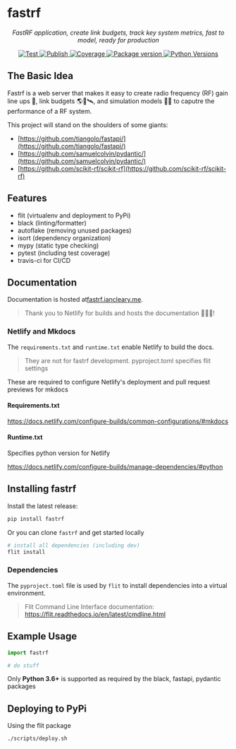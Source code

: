 # fastrf

<p align="center">
    <em>FastRF application, create link budgets, track key system metrics, fast to model, ready for production</em>
</p>

<p align="center">
<a href="https://github.com/iancleary/fastrf/actions?query=workflow%3ATest" target="_blank">
    <img src="https://github.com/iancleary/fastrf/workflows/Test/badge.svg" alt="Test">
</a>
<a href="https://github.com/iancleary/fastrf/actions?query=workflow%3APublish" target="_blank">
    <img src="https://github.com/iancleary/fastrf/workflows/Publish/badge.svg" alt="Publish">
</a>
<a href="https://codecov.io/gh/iancleary/fastrf" target="_blank">
    <img src="https://img.shields.io/codecov/c/github/iancleary/fastrf" alt="Coverage">
</a>
<a href="https://pypi.org/project/fastrf" target="_blank">
    <img src="https://img.shields.io/pypi/v/fastrf?color=%2334D058&label=pypi%20package" alt="Package version">
</a>
<a href="https://pypi.org/project/fastrf/" target="_blank">
    <img src="https://img.shields.io/pypi/pyversions/fastrf.svg" alt="Python Versions">
</a>
</p>

## The Basic Idea

Fastrf is a web server that makes it easy to create radio frequency (RF) gain line ups 📡, link budgets 🌎📡🛰️, and simulation models 🧪🧮 to caputre the performance of a RF system.

This project will stand on the shoulders of some giants:
- [https://github.com/tiangolo/fastapi/](https://github.com/tiangolo/fastapi/)
- [https://github.com/samuelcolvin/pydantic/](https://github.com/samuelcolvin/pydantic/)
- [https://github.com/scikit-rf/scikit-rf](https://github.com/scikit-rf/scikit-rf)

## Features

- flit (virtualenv and deployment to PyPi)
- black (linting/formatter)
- autoflake (removing unused packages)
- isort (dependency organization)
- mypy (static type checking)
- pytest (including test coverage)
- travis-ci for CI/CD

## Documentation

Documentation is hosted at[fastrf.iancleary.me](https://fastrf.iancleary.me/).

> Thank you to Netlify for builds and hosts the documentation 🙂🚀🎉!

### Netlify and Mkdocs

The `requirements.txt` and `runtime.txt` enable Netlify to build the docs.

> They are not for fastrf development. pyproject.toml specifies flit settings

These are required to configure Netlify's deployment and pull request previews for mkdocs

#### Requirements.txt

<https://docs.netlify.com/configure-builds/common-configurations/#mkdocs>

#### Runtime.txt

Specifies python version for Netlify

<https://docs.netlify.com/configure-builds/manage-dependencies/#python>

## Installing fastrf

Install the latest release:

```bash
pip install fastrf
```

Or you can clone `fastrf` and get started locally

```bash
# install all dependencies (including dev)
flit install
```

### Dependencies

The `pyproject.toml` file is used by `flit` to install dependencies into a virtual environment.

> Flit Command Line Interface documentation:
> <https://flit.readthedocs.io/en/latest/cmdline.html>

## Example Usage

```python
import fastrf

# do stuff
```

Only **Python 3.6+** is supported as required by the black, fastapi, pydantic packages

## Deploying to PyPi

Using the flit package

```bash
./scripts/deploy.sh
```
